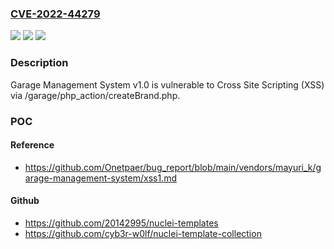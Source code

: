 ### [CVE-2022-44279](https://cve.mitre.org/cgi-bin/cvename.cgi?name=CVE-2022-44279)
![](https://img.shields.io/static/v1?label=Product&message=n%2Fa&color=blue)
![](https://img.shields.io/static/v1?label=Version&message=n%2Fa&color=blue)
![](https://img.shields.io/static/v1?label=Vulnerability&message=n%2Fa&color=brighgreen)

### Description

Garage Management System v1.0 is vulnerable to Cross Site Scripting (XSS) via /garage/php_action/createBrand.php.

### POC

#### Reference
- https://github.com/Onetpaer/bug_report/blob/main/vendors/mayuri_k/garage-management-system/xss1.md

#### Github
- https://github.com/20142995/nuclei-templates
- https://github.com/cyb3r-w0lf/nuclei-template-collection

